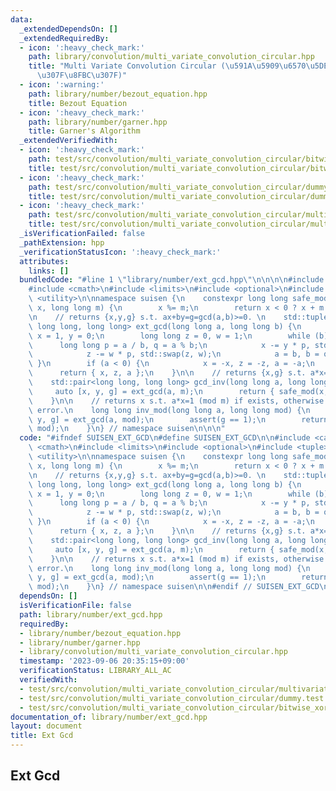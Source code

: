 ```yaml
---
data:
  _extendedDependsOn: []
  _extendedRequiredBy:
  - icon: ':heavy_check_mark:'
    path: library/convolution/multi_variate_convolution_circular.hpp
    title: "Multi Variate Convolution Circular (\u591A\u5909\u6570\u5DE1\u56DE\u7573\
      \u307F\u8FBC\u307F)"
  - icon: ':warning:'
    path: library/number/bezout_equation.hpp
    title: Bezout Equation
  - icon: ':heavy_check_mark:'
    path: library/number/garner.hpp
    title: Garner's Algorithm
  _extendedVerifiedWith:
  - icon: ':heavy_check_mark:'
    path: test/src/convolution/multi_variate_convolution_circular/bitwise_xor_convolution.test.cpp
    title: test/src/convolution/multi_variate_convolution_circular/bitwise_xor_convolution.test.cpp
  - icon: ':heavy_check_mark:'
    path: test/src/convolution/multi_variate_convolution_circular/dummy.test.cpp
    title: test/src/convolution/multi_variate_convolution_circular/dummy.test.cpp
  - icon: ':heavy_check_mark:'
    path: test/src/convolution/multi_variate_convolution_circular/multivariate_convolution_cyclic.test.cpp
    title: test/src/convolution/multi_variate_convolution_circular/multivariate_convolution_cyclic.test.cpp
  _isVerificationFailed: false
  _pathExtension: hpp
  _verificationStatusIcon: ':heavy_check_mark:'
  attributes:
    links: []
  bundledCode: "#line 1 \"library/number/ext_gcd.hpp\"\n\n\n\n#include <cassert>\n\
    #include <cmath>\n#include <limits>\n#include <optional>\n#include <tuple>\n#include\
    \ <utility>\n\nnamespace suisen {\n    constexpr long long safe_mod(long long\
    \ x, long long m) {\n        x %= m;\n        return x < 0 ? x + m : x;\n    }\n\
    \n    // returns {x,y,g} s.t. ax+by=g=gcd(a,b)>=0. \n    std::tuple<long long,\
    \ long long, long long> ext_gcd(long long a, long long b) {\n        long long\
    \ x = 1, y = 0;\n        long long z = 0, w = 1;\n        while (b) {\n      \
    \      long long p = a / b, q = a % b;\n            x -= y * p, std::swap(x, y);\n\
    \            z -= w * p, std::swap(z, w);\n            a = b, b = q;\n       \
    \ }\n        if (a < 0) {\n            x = -x, z = -z, a = -a;\n        }\n  \
    \      return { x, z, a };\n    }\n\n    // returns {x,g} s.t. a*x=g (mod m)\n\
    \    std::pair<long long, long long> gcd_inv(long long a, long long m) {\n   \
    \     auto [x, y, g] = ext_gcd(a, m);\n        return { safe_mod(x, m), g };\n\
    \    }\n\n    // returns x s.t. a*x=1 (mod m) if exists, otherwise throws runtime\
    \ error.\n    long long inv_mod(long long a, long long mod) {\n        auto [inv,\
    \ y, g] = ext_gcd(a, mod);\n        assert(g == 1);\n        return safe_mod(inv,\
    \ mod);\n    }\n} // namespace suisen\n\n\n"
  code: "#ifndef SUISEN_EXT_GCD\n#define SUISEN_EXT_GCD\n\n#include <cassert>\n#include\
    \ <cmath>\n#include <limits>\n#include <optional>\n#include <tuple>\n#include\
    \ <utility>\n\nnamespace suisen {\n    constexpr long long safe_mod(long long\
    \ x, long long m) {\n        x %= m;\n        return x < 0 ? x + m : x;\n    }\n\
    \n    // returns {x,y,g} s.t. ax+by=g=gcd(a,b)>=0. \n    std::tuple<long long,\
    \ long long, long long> ext_gcd(long long a, long long b) {\n        long long\
    \ x = 1, y = 0;\n        long long z = 0, w = 1;\n        while (b) {\n      \
    \      long long p = a / b, q = a % b;\n            x -= y * p, std::swap(x, y);\n\
    \            z -= w * p, std::swap(z, w);\n            a = b, b = q;\n       \
    \ }\n        if (a < 0) {\n            x = -x, z = -z, a = -a;\n        }\n  \
    \      return { x, z, a };\n    }\n\n    // returns {x,g} s.t. a*x=g (mod m)\n\
    \    std::pair<long long, long long> gcd_inv(long long a, long long m) {\n   \
    \     auto [x, y, g] = ext_gcd(a, m);\n        return { safe_mod(x, m), g };\n\
    \    }\n\n    // returns x s.t. a*x=1 (mod m) if exists, otherwise throws runtime\
    \ error.\n    long long inv_mod(long long a, long long mod) {\n        auto [inv,\
    \ y, g] = ext_gcd(a, mod);\n        assert(g == 1);\n        return safe_mod(inv,\
    \ mod);\n    }\n} // namespace suisen\n\n#endif // SUISEN_EXT_GCD\n"
  dependsOn: []
  isVerificationFile: false
  path: library/number/ext_gcd.hpp
  requiredBy:
  - library/number/bezout_equation.hpp
  - library/number/garner.hpp
  - library/convolution/multi_variate_convolution_circular.hpp
  timestamp: '2023-09-06 20:35:15+09:00'
  verificationStatus: LIBRARY_ALL_AC
  verifiedWith:
  - test/src/convolution/multi_variate_convolution_circular/multivariate_convolution_cyclic.test.cpp
  - test/src/convolution/multi_variate_convolution_circular/dummy.test.cpp
  - test/src/convolution/multi_variate_convolution_circular/bitwise_xor_convolution.test.cpp
documentation_of: library/number/ext_gcd.hpp
layout: document
title: Ext Gcd
---
```

## Ext Gcd